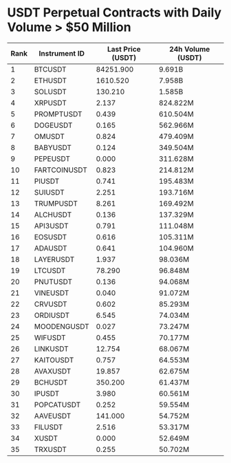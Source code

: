 # USDT Perpetual Contracts with Daily Volume > $50 Million

| Rank | Instrument ID | Last Price (USDT) | 24h Volume (USDT) |
|------|---------------|-------------------|-------------------|
| 1 | BTCUSDT | 84251.900 | 9.691B |
| 2 | ETHUSDT | 1610.520 | 7.958B |
| 3 | SOLUSDT | 130.210 | 1.585B |
| 4 | XRPUSDT | 2.137 | 824.822M |
| 5 | PROMPTUSDT | 0.439 | 610.504M |
| 6 | DOGEUSDT | 0.165 | 562.966M |
| 7 | OMUSDT | 0.824 | 479.409M |
| 8 | BABYUSDT | 0.124 | 349.504M |
| 9 | PEPEUSDT | 0.000 | 311.628M |
| 10 | FARTCOINUSDT | 0.823 | 214.812M |
| 11 | PIUSDT | 0.741 | 195.483M |
| 12 | SUIUSDT | 2.251 | 193.716M |
| 13 | TRUMPUSDT | 8.261 | 169.492M |
| 14 | ALCHUSDT | 0.136 | 137.329M |
| 15 | API3USDT | 0.791 | 111.048M |
| 16 | EOSUSDT | 0.616 | 105.311M |
| 17 | ADAUSDT | 0.641 | 104.960M |
| 18 | LAYERUSDT | 1.937 | 98.036M |
| 19 | LTCUSDT | 78.290 | 96.848M |
| 20 | PNUTUSDT | 0.136 | 94.068M |
| 21 | VINEUSDT | 0.040 | 91.072M |
| 22 | CRVUSDT | 0.602 | 85.293M |
| 23 | ORDIUSDT | 6.545 | 74.034M |
| 24 | MOODENGUSDT | 0.027 | 73.247M |
| 25 | WIFUSDT | 0.455 | 70.177M |
| 26 | LINKUSDT | 12.754 | 68.067M |
| 27 | KAITOUSDT | 0.757 | 64.553M |
| 28 | AVAXUSDT | 19.857 | 62.675M |
| 29 | BCHUSDT | 350.200 | 61.437M |
| 30 | IPUSDT | 3.980 | 60.561M |
| 31 | POPCATUSDT | 0.252 | 59.554M |
| 32 | AAVEUSDT | 141.000 | 54.752M |
| 33 | FILUSDT | 2.516 | 53.317M |
| 34 | XUSDT | 0.000 | 52.649M |
| 35 | TRXUSDT | 0.255 | 50.702M |

